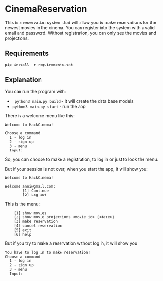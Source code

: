# CinemaReservation
This is a reservation system that will allow you to make reservations for
the newest movies in the cinema. You can register into the system with a
valid email and password. Without registration, you can only see the
movies and projections.

## Requirements
```pip install -r requirements.txt```

## Explanation
You can run the program with: 
* ``` python3 main.py build``` - it will create the data base models
* ```python3 main.py start``` - run the app

There is a welcome menu like this:
```
Welcome to HackCinema!

Choose a command:
  1 - log in
  2 - sign up
  3 - menu
  Input: 
```
So, you can choose to make a registration, to log in or just to look the menu.

But if your session is not over, when you start the app, it will show you:
```
Welcome to HackCinema!

Welcome anni@gmail.com:
        [1] Continue
        [2] Log out

```

This is the menu:
```
	[1] show movies
    [2] show movie projections <movie_id> [<date>]
    [3] make reservation
    [4] cancel reservation
    [5] exit
    [6] help

```
But if you try to make a reservation without log in, it will show you 
```
You have to log in to make reservation!
Choose a command:
  1 - log in
  2 - sign up
  3 - menu
  Input: 
```